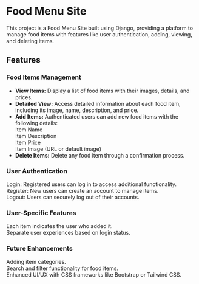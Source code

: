 # Food Menu Site
This project is a Food Menu Site built using Django, providing a platform to manage food items with features like user authentication, adding, viewing, and deleting items.

## Features
### Food Items Management
<ul>
<li><b>View Items:</b> Display a list of food items with their images, details, and prices.</li>
<li><b>Detailed View:</b> Access detailed information about each food item, including its image, name, description, and price.</li>
<li><b>Add Items:</b> Authenticated users can add new food items with the following details:</li>
Item Name</br>
Item Description</br>
Item Price</br>
Item Image (URL or default image)</br>
<li><b>Delete Items:</b> Delete any food item through a confirmation process.</li>
</ul>

### User Authentication
Login: Registered users can log in to access additional functionality.</br>
Register: New users can create an account to manage items.</br>
Logout: Users can securely log out of their accounts.</br>

### User-Specific Features
Each item indicates the user who added it.</br>
Separate user experiences based on login status.</br>

### Future Enhancements
Adding item categories.</br>
Search and filter functionality for food items.</br>
Enhanced UI/UX with CSS frameworks like Bootstrap or Tailwind CSS.
